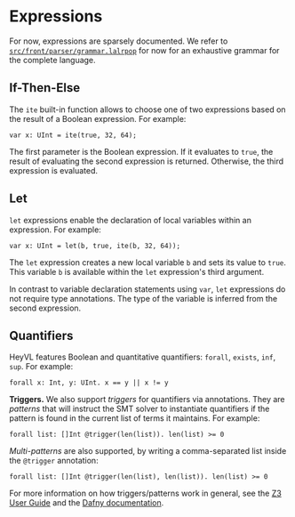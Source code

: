 # Expressions

For now, expressions are sparsely documented.
We refer to [`src/front/parser/grammar.lalrpop`](https://github.com/Philipp15b/caesar/blob/master/src/front/parser/grammar.lalrpop) for now for an exhaustive grammar for the complete language.

## If-Then-Else

The `ite` built-in function allows to choose one of two expressions based on the result of a Boolean expression.
For example:
```
var x: UInt = ite(true, 32, 64);
```
The first parameter is the Boolean expression.
If it evaluates to `true`, the result of evaluating the second expression is returned.
Otherwise, the third expression is evaluated.

## Let

`let` expressions enable the declaration of local variables within an expression.
For example:
```
var x: UInt = let(b, true, ite(b, 32, 64));
```
The `let` expression creates a new local variable `b` and sets its value to `true`.
This variable `b` is available within the `let` expression's third argument.

In contrast to variable declaration statements using `var`, `let` expressions do not require type annotations.
The type of the variable is inferred from the second expression.

## Quantifiers

HeyVL features Boolean and quantitative quantifiers: `forall`, `exists`, `inf`, `sup`.
For example:
```
forall x: Int, y: UInt. x == y || x != y
```

**Triggers.**
We also support *triggers* for quantifiers via annotations.
They are *patterns* that will instruct the SMT solver to instantiate quantifiers if the pattern is found in the current list of terms it maintains.
For example:
```
forall list: []Int @trigger(len(list)). len(list) >= 0
```

*Multi-patterns* are also supported, by writing a comma-separated list inside the `@trigger` annotation:
```
forall list: []Int @trigger(len(list), len(list)). len(list) >= 0
```

For more information on how triggers/patterns work in general, see the [Z3 User Guide](https://microsoft.github.io/z3guide/docs/logic/Quantifiers/#patterns) and the [Dafny documentation](https://dafny.org/latest/DafnyRef/DafnyRef#sec-trigger).
